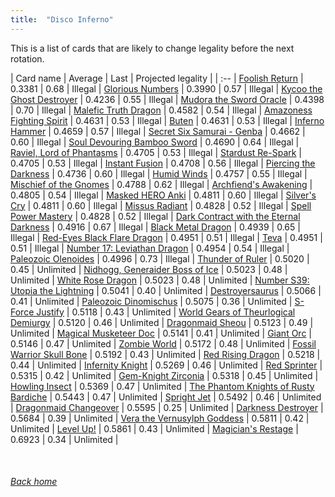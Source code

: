```yaml
---
title:  "Disco Inferno"
---
```


This is a list of cards that are likely to change legality before the next rotation.

| Card name | Average | Last | Projected legality |
| :-- |
[Foolish Return](https://db.ygoprodeck.com/card/?search=Foolish%20Return) | 0.3381 | 0.68 | Illegal |
[Glorious Numbers](https://db.ygoprodeck.com/card/?search=Glorious%20Numbers) | 0.3990 | 0.57 | Illegal |
[Kycoo the Ghost Destroyer](https://db.ygoprodeck.com/card/?search=Kycoo%20the%20Ghost%20Destroyer) | 0.4236 | 0.55 | Illegal |
[Mudora the Sword Oracle](https://db.ygoprodeck.com/card/?search=Mudora%20the%20Sword%20Oracle) | 0.4398 | 0.70 | Illegal |
[Malefic Truth Dragon](https://db.ygoprodeck.com/card/?search=Malefic%20Truth%20Dragon) | 0.4582 | 0.54 | Illegal |
[Amazoness Fighting Spirit](https://db.ygoprodeck.com/card/?search=Amazoness%20Fighting%20Spirit) | 0.4631 | 0.53 | Illegal |
[Buten](https://db.ygoprodeck.com/card/?search=Buten) | 0.4631 | 0.53 | Illegal |
[Inferno Hammer](https://db.ygoprodeck.com/card/?search=Inferno%20Hammer) | 0.4659 | 0.57 | Illegal |
[Secret Six Samurai - Genba](https://db.ygoprodeck.com/card/?search=Secret%20Six%20Samurai%20-%20Genba) | 0.4662 | 0.60 | Illegal |
[Soul Devouring Bamboo Sword](https://db.ygoprodeck.com/card/?search=Soul%20Devouring%20Bamboo%20Sword) | 0.4690 | 0.64 | Illegal |
[Raviel, Lord of Phantasms](https://db.ygoprodeck.com/card/?search=Raviel,%20Lord%20of%20Phantasms) | 0.4705 | 0.53 | Illegal |
[Stardust Re-Spark](https://db.ygoprodeck.com/card/?search=Stardust%20Re-Spark) | 0.4705 | 0.53 | Illegal |
[Instant Fusion](https://db.ygoprodeck.com/card/?search=Instant%20Fusion) | 0.4708 | 0.56 | Illegal |
[Piercing the Darkness](https://db.ygoprodeck.com/card/?search=Piercing%20the%20Darkness) | 0.4736 | 0.60 | Illegal |
[Humid Winds](https://db.ygoprodeck.com/card/?search=Humid%20Winds) | 0.4757 | 0.55 | Illegal |
[Mischief of the Gnomes](https://db.ygoprodeck.com/card/?search=Mischief%20of%20the%20Gnomes) | 0.4788 | 0.62 | Illegal |
[Archfiend's Awakening](https://db.ygoprodeck.com/card/?search=Archfiend's%20Awakening) | 0.4805 | 0.54 | Illegal |
[Masked HERO Anki](https://db.ygoprodeck.com/card/?search=Masked%20HERO%20Anki) | 0.4811 | 0.60 | Illegal |
[Silver's Cry](https://db.ygoprodeck.com/card/?search=Silver's%20Cry) | 0.4811 | 0.60 | Illegal |
[Missus Radiant](https://db.ygoprodeck.com/card/?search=Missus%20Radiant) | 0.4828 | 0.52 | Illegal |
[Spell Power Mastery](https://db.ygoprodeck.com/card/?search=Spell%20Power%20Mastery) | 0.4828 | 0.52 | Illegal |
[Dark Contract with the Eternal Darkness](https://db.ygoprodeck.com/card/?search=Dark%20Contract%20with%20the%20Eternal%20Darkness) | 0.4916 | 0.67 | Illegal |
[Black Metal Dragon](https://db.ygoprodeck.com/card/?search=Black%20Metal%20Dragon) | 0.4939 | 0.65 | Illegal |
[Red-Eyes Black Flare Dragon](https://db.ygoprodeck.com/card/?search=Red-Eyes%20Black%20Flare%20Dragon) | 0.4951 | 0.51 | Illegal |
[Teva](https://db.ygoprodeck.com/card/?search=Teva) | 0.4951 | 0.51 | Illegal |
[Number 17: Leviathan Dragon](https://db.ygoprodeck.com/card/?search=Number%2017:%20Leviathan%20Dragon) | 0.4954 | 0.54 | Illegal |
[Paleozoic Olenoides](https://db.ygoprodeck.com/card/?search=Paleozoic%20Olenoides) | 0.4996 | 0.73 | Illegal |
[Thunder of Ruler](https://db.ygoprodeck.com/card/?search=Thunder%20of%20Ruler) | 0.5020 | 0.45 | Unlimited |
[Nidhogg, Generaider Boss of Ice](https://db.ygoprodeck.com/card/?search=Nidhogg,%20Generaider%20Boss%20of%20Ice) | 0.5023 | 0.48 | Unlimited |
[White Rose Dragon](https://db.ygoprodeck.com/card/?search=White%20Rose%20Dragon) | 0.5023 | 0.48 | Unlimited |
[Number S39: Utopia the Lightning](https://db.ygoprodeck.com/card/?search=Number%20S39:%20Utopia%20the%20Lightning) | 0.5041 | 0.40 | Unlimited |
[Destroyersaurus](https://db.ygoprodeck.com/card/?search=Destroyersaurus) | 0.5066 | 0.41 | Unlimited |
[Paleozoic Dinomischus](https://db.ygoprodeck.com/card/?search=Paleozoic%20Dinomischus) | 0.5075 | 0.36 | Unlimited |
[S-Force Justify](https://db.ygoprodeck.com/card/?search=S-Force%20Justify) | 0.5118 | 0.43 | Unlimited |
[World Gears of Theurlogical Demiurgy](https://db.ygoprodeck.com/card/?search=World%20Gears%20of%20Theurlogical%20Demiurgy) | 0.5120 | 0.46 | Unlimited |
[Dragonmaid Sheou](https://db.ygoprodeck.com/card/?search=Dragonmaid%20Sheou) | 0.5123 | 0.49 | Unlimited |
[Magical Musketeer Doc](https://db.ygoprodeck.com/card/?search=Magical%20Musketeer%20Doc) | 0.5141 | 0.41 | Unlimited |
[Giant Orc](https://db.ygoprodeck.com/card/?search=Giant%20Orc) | 0.5146 | 0.47 | Unlimited |
[Zombie World](https://db.ygoprodeck.com/card/?search=Zombie%20World) | 0.5172 | 0.48 | Unlimited |
[Fossil Warrior Skull Bone](https://db.ygoprodeck.com/card/?search=Fossil%20Warrior%20Skull%20Bone) | 0.5192 | 0.43 | Unlimited |
[Red Rising Dragon](https://db.ygoprodeck.com/card/?search=Red%20Rising%20Dragon) | 0.5218 | 0.44 | Unlimited |
[Infernity Knight](https://db.ygoprodeck.com/card/?search=Infernity%20Knight) | 0.5269 | 0.46 | Unlimited |
[Red Sprinter](https://db.ygoprodeck.com/card/?search=Red%20Sprinter) | 0.5315 | 0.42 | Unlimited |
[Gem-Knight Zirconia](https://db.ygoprodeck.com/card/?search=Gem-Knight%20Zirconia) | 0.5318 | 0.45 | Unlimited |
[Howling Insect](https://db.ygoprodeck.com/card/?search=Howling%20Insect) | 0.5369 | 0.47 | Unlimited |
[The Phantom Knights of Rusty Bardiche](https://db.ygoprodeck.com/card/?search=The%20Phantom%20Knights%20of%20Rusty%20Bardiche) | 0.5443 | 0.47 | Unlimited |
[Spright Jet](https://db.ygoprodeck.com/card/?search=Spright%20Jet) | 0.5492 | 0.46 | Unlimited |
[Dragonmaid Changeover](https://db.ygoprodeck.com/card/?search=Dragonmaid%20Changeover) | 0.5595 | 0.25 | Unlimited |
[Darkness Destroyer](https://db.ygoprodeck.com/card/?search=Darkness%20Destroyer) | 0.5684 | 0.39 | Unlimited |
[Vera the Vernusylph Goddess](https://db.ygoprodeck.com/card/?search=Vera%20the%20Vernusylph%20Goddess) | 0.5811 | 0.42 | Unlimited |
[Level Up!](https://db.ygoprodeck.com/card/?search=Level%20Up!) | 0.5861 | 0.43 | Unlimited |
[Magician's Restage](https://db.ygoprodeck.com/card/?search=Magician's%20Restage) | 0.6923 | 0.34 | Unlimited |

<br>

###### [Back home](index)